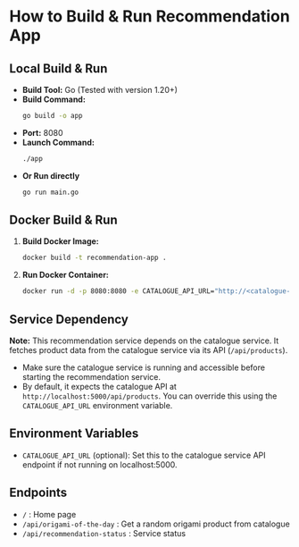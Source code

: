 
# How to Build & Run Recommendation App

## Local Build & Run

- **Build Tool:** Go (Tested with version 1.20+)
- **Build Command:**
  ```sh
  go build -o app
  ```
- **Port:** 8080
- **Launch Command:**
  ```sh
  ./app
  ```
- **Or Run directly**
  ```sh
  go run main.go
  ```

## Docker Build & Run

1. **Build Docker Image:**
   ```sh
   docker build -t recommendation-app .
   ```
2. **Run Docker Container:**
   ```sh
   docker run -d -p 8080:8080 -e CATALOGUE_API_URL="http://<catalogue-host>:5000/api/products" recommendation-app
   ```

## Service Dependency

**Note:** This recommendation service depends on the catalogue service. It fetches product data from the catalogue service via its API (`/api/products`).

- Make sure the catalogue service is running and accessible before starting the recommendation service.
- By default, it expects the catalogue API at `http://localhost:5000/api/products`. You can override this using the `CATALOGUE_API_URL` environment variable.

## Environment Variables

- `CATALOGUE_API_URL` (optional): Set this to the catalogue service API endpoint if not running on localhost:5000.

## Endpoints

- `/` : Home page
- `/api/origami-of-the-day` : Get a random origami product from catalogue
- `/api/recommendation-status` : Service status
 